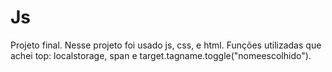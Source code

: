 # Js
Projeto final.
Nesse projeto foi usado js, css, e html. 
Funções utilizadas que achei top: localstorage, span e target.tagname.toggle("nomeescolhido"). 
